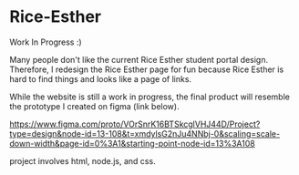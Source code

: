 # Rice-Esther

Work In Progress :)

Many people don't like the current Rice Esther student portal design.
Therefore, I redesign the Rice Esther page for fun because Rice Esther is hard to find things and looks like a page of links.

While the website is still a work in progress, the final product will resemble the prototype I created on figma (link below).

https://www.figma.com/proto/VOrSnrK16BTSkcglVHJ44D/Project?type=design&node-id=13-108&t=xmdylsG2nJu4NNbj-0&scaling=scale-down-width&page-id=0%3A1&starting-point-node-id=13%3A108

project involves html, node.js, and css. 
